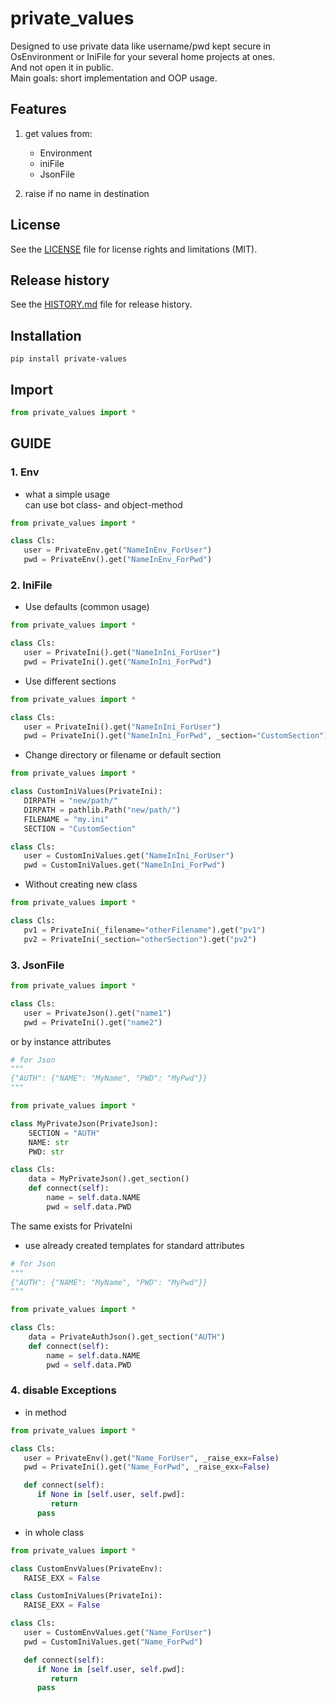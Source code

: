 # private_values

Designed to use private data like username/pwd kept secure in OsEnvironment or IniFile for your several home projects at ones.  
And not open it in public.  
Main goals: short implementation and OOP usage.  

## Features
1. get values from:
   * Environment
   * iniFile
   * JsonFile

2. raise if no name in destination


## License
See the [LICENSE](LICENSE) file for license rights and limitations (MIT).


## Release history
See the [HISTORY.md](HISTORY.md) file for release history.


## Installation
```commandline
pip install private-values
```

## Import
```python
from private_values import *
```


## GUIDE

### 1. Env
* what a simple usage  
can use bot class- and object-method
```python
from private_values import *

class Cls:
   user = PrivateEnv.get("NameInEnv_ForUser")
   pwd = PrivateEnv().get("NameInEnv_ForPwd")
```

### 2. IniFile
* Use defaults (common usage)
```python
from private_values import *

class Cls:
   user = PrivateIni().get("NameInIni_ForUser")
   pwd = PrivateIni().get("NameInIni_ForPwd")
```

* Use different sections
```python
from private_values import *

class Cls:
   user = PrivateIni().get("NameInIni_ForUser")
   pwd = PrivateIni().get("NameInIni_ForPwd", _section="CustomSection")
```

* Change directory or filename or default section
```python
from private_values import *

class CustomIniValues(PrivateIni):
   DIRPATH = "new/path/"
   DIRPATH = pathlib.Path("new/path/")
   FILENAME = "my.ini"
   SECTION = "CustomSection"

class Cls:
   user = CustomIniValues.get("NameInIni_ForUser")
   pwd = CustomIniValues.get("NameInIni_ForPwd")
```

* Without creating new class
```python
from private_values import *

class Cls:
   pv1 = PrivateIni(_filename="otherFilename").get("pv1")
   pv2 = PrivateIni(_section="otherSection").get("pv2")
```

### 3. JsonFile
```python
from private_values import *

class Cls:
   user = PrivateJson().get("name1")
   pwd = PrivateIni().get("name2")
```
or by instance attributes
```python
# for Json
"""
{"AUTH": {"NAME": "MyName", "PWD": "MyPwd"}}
"""

from private_values import *

class MyPrivateJson(PrivateJson):
    SECTION = "AUTH"
    NAME: str
    PWD: str

class Cls:
    data = MyPrivateJson().get_section()
    def connect(self):
        name = self.data.NAME
        pwd = self.data.PWD
```
The same exists for PrivateIni

* use already created templates for standard attributes
```python
# for Json
"""
{"AUTH": {"NAME": "MyName", "PWD": "MyPwd"}}
"""

from private_values import *

class Cls:
    data = PrivateAuthJson().get_section("AUTH")
    def connect(self):
        name = self.data.NAME
        pwd = self.data.PWD
```

### 4. disable Exceptions

* in method
```python
from private_values import *

class Cls:
   user = PrivateEnv().get("Name_ForUser", _raise_exx=False)
   pwd = PrivateIni().get("Name_ForPwd", _raise_exx=False)

   def connect(self):
      if None in [self.user, self.pwd]:
         return
      pass
```

* in whole class
```python
from private_values import *

class CustomEnvValues(PrivateEnv):
   RAISE_EXX = False

class CustomIniValues(PrivateIni):
   RAISE_EXX = False

class Cls:
   user = CustomEnvValues.get("Name_ForUser")
   pwd = CustomIniValues.get("Name_ForPwd")

   def connect(self):
      if None in [self.user, self.pwd]:
         return
      pass
```